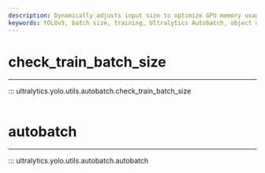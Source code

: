 ```yaml
---
description: Dynamically adjusts input size to optimize GPU memory usage during training. Learn how to use check_train_batch_size with Ultralytics YOLO.
keywords: YOLOv5, batch size, training, Ultralytics Autobatch, object detection, model performance
---
```


# check_train_batch_size
---
::: ultralytics.yolo.utils.autobatch.check_train_batch_size
<br><br>

# autobatch
---
::: ultralytics.yolo.utils.autobatch.autobatch
<br><br>
